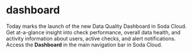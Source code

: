 # dashboard

Today marks the launch of the new Data Quality Dashboard in Soda Cloud. Get at-a-glance insight into check performance, overall data health, and activity information about users, active checks, and alert notifications. Access the **Dashboard** in the main navigation bar in Soda Cloud.
